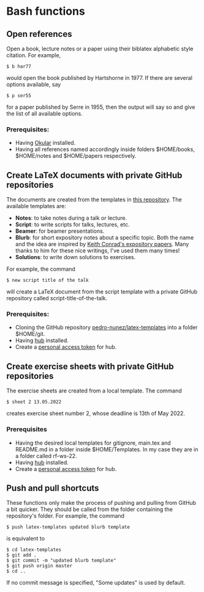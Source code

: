 # Bash functions

## Open references
Open a book, lecture notes or a paper using their biblatex alphabetic style citation. For example,
```
$ b har77
```
would open the book published by Hartshorne in 1977. If there are several options available, say
```
$ p ser55
```
for a paper published by Serre in 1955, then the output will say so and give the list of all available options.

### Prerequisites:

- Having [Okular](https://en.wikipedia.org/wiki/Okular) installed.
- Having all references named accordingly inside folders $HOME/books, $HOME/notes and $HOME/papers respectively.

## Create LaTeX documents with private GitHub repositories
The documents are created from the templates in [this repository](https://github.com/pedro-nunez/latex-templates).
The available templates are:

- **Notes**: to take notes during a talk or lecture.
- **Script**: to write scripts for talks, lectures, etc.
- **Beamer**: for beamer presentations.
- **Blurb**: for short expository notes about a specific topic. Both the name and the idea are inspired by [Keith Conrad's expository papers](https://kconrad.math.uconn.edu/blurbs/). Many thanks to him for these nice writings, I've used them many times!
- **Solutions**: to write down solutions to exercises.

For example, the command
```
$ new script title of the talk
```
will create a LaTeX document from the script template with a private GitHub repository called script-title-of-the-talk.

### Prerequisites:

- Cloning the GitHub repository [pedro-nunez/latex-templates](https://github.com/pedro-nunez/latex-templates) into a folder $HOME/git.
- Having [hub](https://github.com/github/hub) installed.
- Create a [personal access token](https://docs.github.com/en/github/authenticating-to-github/creating-a-personal-access-token) for hub.

## Create exercise sheets with private GitHub repositories
The exercise sheets are created from a local template.
The command
```
$ sheet 2 13.05.2022
```
creates exercise sheet number 2, whose deadline is 13th of May 2022.

### Prerequisites

- Having the desired local templates for gitignore, main.tex and README.md in a folder inside $HOME/Templates. In my case they are in a folder called rf-ws-22.
- Having [hub](https://github.com/github/hub) installed.
- Create a [personal access token](https://docs.github.com/en/github/authenticating-to-github/creating-a-personal-access-token) for hub.

## Push and pull shortcuts
These functions only make the process of pushing and pulling from GitHub a bit quicker. They should be called from the folder containing the repository's folder. For example, the command
```
$ push latex-templates updated blurb template
```
is equivalent to
```
$ cd latex-templates
$ git add .
$ git commit -m "updated blurb template"
$ git push origin master
$ cd ..
```
If no commit message is specified, "Some updates" is used by default.
